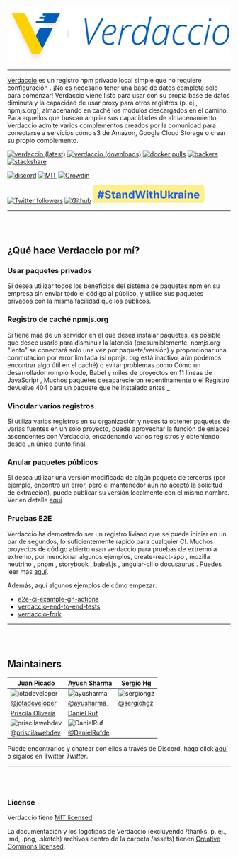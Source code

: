 ![verdaccio logo](images/verdaccio.png)

---

[Verdaccio](https://verdaccio.org/) es un registro npm privado local simple que no requiere configuración . ¡No es necesario tener una base de datos completa solo para comenzar! Verdaccio viene listo para usar con su propia base de datos diminuta y la capacidad de usar proxy para otros registros (p. ej., npmjs.org), almacenando en caché los módulos descargados en el camino. Para aquellos que buscan ampliar sus capacidades de almacenamiento, Verdaccio admite varios complementos creados por la comunidad para conectarse a servicios como s3 de Amazon, Google Cloud Storage o crear su propio complemento.

[![verdaccio (latest)](https://img.shields.io/npm/v/verdaccio/latest.svg)](https://www.npmjs.com/package/verdaccio)
[![verdaccio (downloads)](https://img.shields.io/npm/dy/verdaccio.svg)](https://www.npmjs.com/package/verdaccio)
[![docker pulls](https://img.shields.io/docker/pulls/verdaccio/verdaccio.svg?maxAge=43200)](https://verdaccio.org/docs/en/docker.html)
[![backers](https://opencollective.com/verdaccio/tiers/backer/badge.svg?label=Backer&color=brightgreen)](https://opencollective.com/verdaccio)
[![stackshare](https://img.shields.io/badge/Follow%20on-StackShare-blue.svg?logo=stackshare&style=flat)](https://stackshare.io/verdaccio)

[![discord](https://img.shields.io/discord/388674437219745793.svg)](http://chat.verdaccio.org/)
[![MIT](https://img.shields.io/github/license/mashape/apistatus.svg)](https://github.com/verdaccio/verdaccio/blob/master/LICENSE)
[![Crowdin](https://d322cqt584bo4o.cloudfront.net/verdaccio/localized.svg)](https://crowdin.com/project/verdaccio)

[![Twitter followers](https://img.shields.io/twitter/follow/verdaccio_npm.svg?style=social&label=Follow)](https://twitter.com/verdaccio_npm)
[![Github](https://img.shields.io/github/stars/verdaccio/verdaccio.svg?style=social&label=Stars)](https://github.com/verdaccio/verdaccio/stargazers)
[![StandWithUkraine](https://raw.githubusercontent.com/vshymanskyy/StandWithUkraine/main/badges/StandWithUkraine.svg)](https://github.com/vshymanskyy/StandWithUkraine/blob/main/docs/README.md)

---

<br/><br/>

## ¿Qué hace Verdaccio por mí?

### Usar paquetes privados

Si desea utilizar todos los beneficios del sistema de paquetes npm en su empresa sin enviar todo el código al público, y utilice sus paquetes privados con la misma facilidad que los públicos.

### Registro de caché npmjs.org

Si tiene más de un servidor en el que desea instalar paquetes, es posible que desee usarlo para disminuir la latencia (presumiblemente, npmjs.org "lento" se conectará solo una vez por paquete/versión) y proporcionar una conmutación por error limitada (si npmjs. org está inactivo, aún podemos encontrar algo útil en el caché) o evitar problemas como Cómo un desarrollador rompió Node, Babel y miles de proyectos en 11 líneas de JavaScript , Muchos paquetes desaparecieron repentinamente o el Registro devuelve 404 para un paquete que he instalado antes \_

### Vincular varios registros

Si utiliza varios registros en su organización y necesita obtener paquetes de varias fuentes en un solo proyecto, puede aprovechar la función de enlaces ascendentes con Verdaccio, encadenando varios registros y obteniendo desde un único punto final.

### Anular paquetes públicos

Si desea utilizar una versión modificada de algún paquete de terceros (por ejemplo, encontró un error, pero el mantenedor aún no aceptó la solicitud de extracción), puede publicar su versión localmente con el mismo nombre. Ver en detalle [aquí](https://verdaccio.org/docs/en/best#override-public-packages).

### Pruebas E2E

Verdaccio ha demostrado ser un registro liviano que se puede iniciar en un par de segundos, lo suficientemente rápido para cualquier CI. Muchos proyectos de código abierto usan verdaccio para pruebas de extremo a extremo, por mencionar algunos ejemplos, create-react-app , mozilla neutrino , pnpm , storybook , babel.js , angular-cli o docusaurus . Puedes leer más [aquí](https://verdaccio.org/docs/e2e).

Además, aquí algunos ejemplos de cómo empezar:

- [e2e-ci-example-gh-actions](https://github.com/juanpicado/e2e-ci-example-gh-actions)
- [verdaccio-end-to-end-tests](https://github.com/juanpicado/verdaccio-end-to-end-tests)
- [verdaccio-fork](https://github.com/juanpicado/verdaccio-fork)

---

<br/><br/>

## Maintainers

| [Juan Picado](https://github.com/juanpicado)                                   | [Ayush Sharma](https://github.com/ayusharma)                             | [Sergio Hg](https://github.com/sergiohgz)                                 |
| ------------------------------------------------------------------------------ | ------------------------------------------------------------------------ | ------------------------------------------------------------------------- |
| ![jotadeveloper](https://avatars3.githubusercontent.com/u/558752?s=120&v=4)    | ![ayusharma](https://avatars2.githubusercontent.com/u/6918450?s=120&v=4) | ![sergiohgz](https://avatars2.githubusercontent.com/u/14012309?s=120&v=4) |
| [@jotadeveloper](https://twitter.com/jotadeveloper)                            | [@ayusharma\_](https://twitter.com/ayusharma_)                           | [@sergiohgz](https://twitter.com/sergiohgz)                               |
| [Priscila Oliveria](https://github.com/priscilawebdev)                         | [Daniel Ruf](https://github.com/DanielRuf)                               |
| ![priscilawebdev](https://avatars2.githubusercontent.com/u/29228205?s=120&v=4) | ![DanielRuf](https://avatars3.githubusercontent.com/u/827205?s=120&v=4)  |
| [@priscilawebdev](https://twitter.com/priscilawebdev)                          | [@DanielRufde](https://twitter.com/DanielRufde)                          |

Puede encontrarlos y chatear con ellos a través de Discord, haga click [aquí](http://chat.verdaccio.org) o sígalos en Twitter _Twitter_.

---

<br/><br/>

### License

Verdaccio tiene [MIT licensed](https://github.com/verdaccio/verdaccio/blob/master/LICENSE)

La documentación y los logotipos de Verdaccio (excluyendo /thanks, p. ej., .md, .png, .sketch) archivos dentro de la carpeta /assets) tienen
[Creative Commons licensed](https://creativecommons.org/licenses/by/4.0/).
